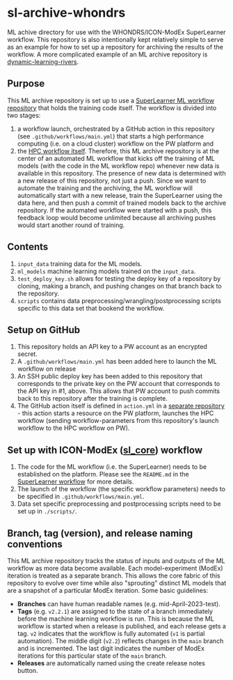 # sl-archive-whondrs
ML achive directory for use with the WHONDRS/ICON-ModEx SuperLearner workflow. 
This repository is also intentionally kept relatively simple to serve as an example 
for how to set up a repository for archiving the results of the workflow. A more 
complicated example of an ML archive repository is 
[dynamic-learning-rivers](https://github.com/parallelworks/dynamic-learning-rivers/).

## Purpose
This ML archive repository is set up to use a [SuperLearner ML workflow repository](https://github.com/parallelworks/sl_core)
that holds the training code itself.  The workflow is divided into two stages:
1. a workflow launch, orchestrated by a GitHub action in this repository
(see `.github/workflows/main.yml`) that starts a high performance computing (i.e. on a cloud cluster) workflow on the PW platform and
3. the [HPC workflow itself](https://github.com/parallelworks/sl_core/blob/main/workflow.sh).
Therefore, this ML archive repository is at the center of an automated ML workflow that
kicks off the training of ML models (with the code in the ML workflow repo) whenever
new data is available in this repository. The presence of new data is determined with
a new release of this repository, not just a push.  Since we want to automate the
training and the archiving, the ML workflow will automatically start with a new release,
train the SuperLearner using the data here, and then push a commit of trained models
back to the archive repository.  If the automated workflow were started 
with a push, this feedback loop would become unlimited because all archiving pushes 
would start another round of training.

## Contents

1. `input_data` training data for the ML models.
2. `ml_models` machine learning models trained on the `input_data`.
3. `test_deploy_key.sh` allows for testing the deploy key of a repository by cloning, making a branch, and pushing changes on that branch back to the repository.
4. `scripts` contains data preprocessing/wrangling/postprocessing scripts specific to this data set that bookend the workflow.

## Setup on GitHub

1. This repository holds an API key to a PW account as an encrypted secret.
2. A `.github/workflows/main.yml` has been added here to launch the ML workflow on release
3. An SSH public deploy key has been added to this repository that corresponds to the 
private key on the PW account that corresponds to the API key in #1, above. This allows that 
PW account to push commits back to this repository after the training is complete.
4. The GitHub action itself is defined in `action.yml` in a [separate repository](https://github.com/parallelworks/test-workflow-action) - this action starts a resource on the PW platform, launches the HPC workflow (sending workflow-parameters from this repository's launch workflow to the HPC workflow on PW).

## Set up with ICON-ModEx ([sl_core](https://github.com/parallelworks/sl_core/)) workflow

1. The code for the ML workflow (i.e. the SuperLearner) needs to be established on the platform.
Please see the `README.md` in the [SuperLearner workflow](https://github.com/parallelworks/sl_core) for more details.
2. The launch of the workflow (the specific workflow parameters) needs to be specified in `.github/workflows/main.yml`.
3. Data set specific preprocessing and postprocessing scripts need to be set up in `./scripts/`.

## Branch, tag (version), and release naming conventions

This ML archive repository tracks the status of inputs and outputs of the ML
workflow as more data become available. Each model-experiment (ModEx) iteration
is treated as a separate branch. This allows the core fabric of this repository
to evolve over time while also "sprouting" distinct ML models that are a snapshot
of a particular ModEx iteration. Some basic guidelines:
+ **Branches** can have human readable names (e.g. mid-April-2023-test).
+ **Tags** (e.g. `v2.2.1`) are assigned to the state of a branch immediately before the machine learning workflow is run. This is because the ML workflow is started when a release is published, and each release gets a tag. `v2` indicates that the workflow is fully automated (`v1` is partial automation). The middle digit (`v2.2`) reflects changes in the `main` branch and is incremented. The last digit indicates the number of ModEx iterations for this particular state of the `main` branch.
+ **Releases** are automatically named using the create release notes button.
